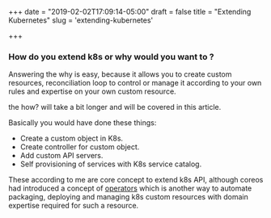 +++
date = "2019-02-02T17:09:14-05:00"
draft = false
title = "Extending Kubernetes"
slug = 'extending-kubernetes'

+++

### How do you extend k8s or why would you want to ?

Answering the why is easy, because it allows you to create custom resources, reconciliation loop to control or manage it according to your own rules and expertise on your own custom resource.

the how? will take a bit longer and will be covered in this article.

Basically you would have done these things:

- Create a custom object in K8s.
- Create controller for custom object.
- Add custom API servers.
- Self provisioning of services with K8s service catalog.

These according to me are core concept to extend k8s API, although coreos had introduced a concept of [operators](/blog/k8s-operator) which is another way to automate packaging, deploying and managing k8s custom resources with domain expertise required for such a resource.